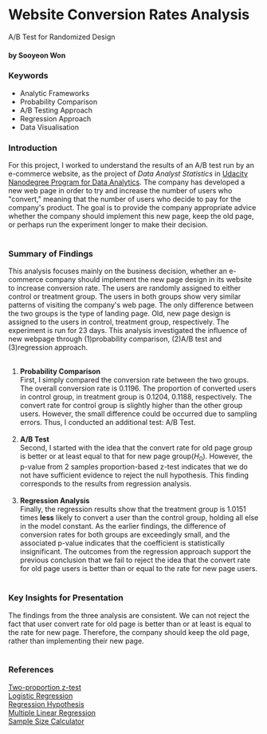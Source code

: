 # Website Conversion Rates Analysis 
A/B Test for Randomized Design 

#### by Sooyeon Won 

### Keywords 
- Analytic Frameworks 
- Probability Comparison
- A/B Testing Approach
- Regression Approach
- Data Visualisation


### Introduction
For this project, I worked to understand the results of an A/B test run by an e-commerce website, as the project of _Data Analyst Statistics_ in [Udacity Nanodegree Program for Data Analytics](https://www.udacity.com/course/data-analyst-nanodegree--nd002).  The company has developed a new web page in order to try and increase the number of users who "convert," meaning that the number of users who decide to pay for the company's product. The goal is to provide the company appropriate advice whether the company should implement this new page, keep the old page, or perhaps run the experiment longer to make their decision.
<br><br>

### Summary of Findings
This analysis focuses mainly on the business decision, whether an e-commerce company should implement the new page design in its website to increase conversion rate. The users are randomly assigned to either control or treatment group. The users in both groups show very similar patterns of visiting the company's web page. The only difference between the two groups is the type of landing page. Old, new page design is assigned to the users in control, treatment group, respectively. The experiment is run for 23 days. This analysis investigated the influence of new webpage through (1)probability comparison, (2)A/B test and (3)regression approach. <br><br>
   1. **Probability Comparison** <br>
   First, I simply compared the conversion rate between the two groups. The overall conversion rate is 0.1196. The proportion of converted users in control group, in treatment group is 0.1204, 0.1188, respectively. The convert rate for control group is slightly higher than the other group users. However, the small difference could be occurred due to sampling errors. Thus, I conducted an additional test: A/B Test. <br><br>
   2. **A/B Test**<br>
   Second, I started with the idea that the convert rate for old page group is better or at least equal to that for new page group($H_0$). However, the p-value from 2 samples proportion-based z-test indicates that we do not have sufficient evidence to reject the null hypothesis. This finding corresponds to the results from regression analysis. <br><br>
   3. **Regression Analysis**<br>
   Finally, the regression results show that the treatment group is 1.0151 times **less** likely to convert a user than the control group, holding all else in the model constant. As the earlier findings, the difference of conversion rates for both groups are exceedingly small, and the associated p-value indicates that the coefficient is statistically insignificant. The outcomes from the regression approach support the previous conclusion that we fail to reject the idea that the convert rate for old page users is better than or equal to the rate for new page users. 
<br><br>

### Key Insights for Presentation

The findings from the three analysis are consistent. We can not reject the fact that user convert rate for old page is better than or at least is equal to the rate for new page. Therefore, the company should keep the old page, rather than implementing their new page. <br><br>

### References 
[Two-proportion z-test](https://sonalake.com/latest/hypothesis-testing-of-proportion-based-samples/) <br>
[Logistic Regression](https://www.statsmodels.org/stable/generated/statsmodels.discrete.discrete_model.Logit.html) <br>
[Regression Hypothesis](https://statisticsbyjim.com/regression/interpret-coefficients-p-values-regression/) <br>
[Multiple Linear Regression](https://onlinelibrary.wiley.com/doi/pdf/10.1197/j.aem.2003.09.006#:~:text=Multiple%20linear%20regression%20allows%20the,individual%20factor%20with%20the%20outcome.) <br>
[Sample Size Calculator](https://www.evanmiller.org/ab-testing/sample-size.html) <br>
